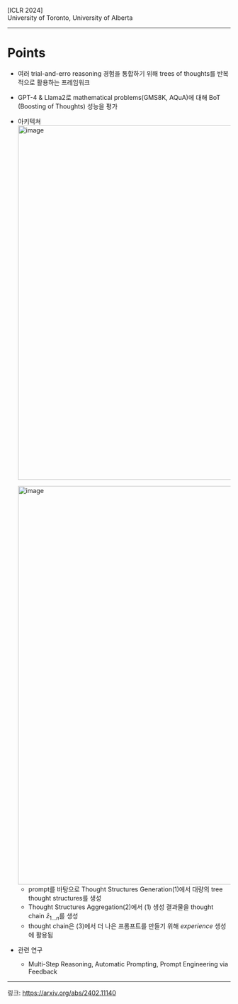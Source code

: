 [ICLR 2024]  
University of Toronto, University of Alberta

---
# Points
- 여러 trial-and-erro reasoning 경험을 통합하기 위해 trees of thoughts를 반복적으로 활용하는 프레임워크
- GPT-4 & Llama2로 mathematical problems(GMS8K, AQuA)에 대해 BoT (Boosting of Thoughts) 성능을 평가
- 아키텍쳐
  <img width="800" alt="image" src="https://github.com/chanmuzi/Papers/assets/101971295/52b82ab1-a6f5-4812-be8b-c4bb3222f6d1">
  
  <img width="900" alt="image" src="https://github.com/chanmuzi/Papers/assets/101971295/e8fe8448-dc87-452a-9897-c9c1a8aa9724">

  - prompt를 바탕으로 Thought Structures Generation(1)에서 대량의 tree thought structures를 생성
  - Thought Structures Aggregation(2)에서 (1) 생성 결과물을 thought chain $\bar{z}_{1...n}$를 생성
  - thought chain은 (3)에서 더 나은 프롬프트를 만들기 위해 _experience_ 생성에 활용됨

- 관련 연구
  - Multi-Step Reasoning, Automatic Prompting, Prompt Engineering via Feedback


---
링크: https://arxiv.org/abs/2402.11140
